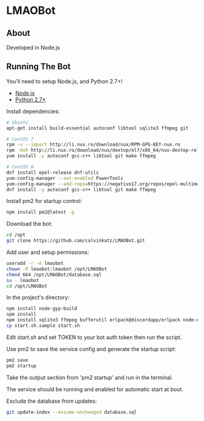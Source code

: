 # LMAOBot

## About

Developed in Node.js

## Running The Bot

You'll need to setup Node.js, and Python 2.7+!

* [Node.js](https://nodejs.org/en/)
* [Python 2.7*](https://www.python.org/)

Install dependencies:

```sh
# Ubuntu
apt-get install build-essential autoconf libtool sqlite3 ffmpeg git

# CentOS 7
rpm -v --import http://li.nux.ro/download/nux/RPM-GPG-KEY-nux.ro
rpm -Uvh http://li.nux.ro/download/nux/dextop/el7/x86_64/nux-dextop-release-0-5.el7.nux.noarch.rpm
yum install -y autoconf gcc-c++ libtool git make ffmpeg

# CentOS 8
dnf install epel-release dnf-utils
yum-config-manager --set-enabled PowerTools
yum-config-manager --add-repo=https://negativo17.org/repos/epel-multimedia.repo
dnf install -y autoconf gcc-c++ libtool git make ffmpeg
```


Install pm2 for startup control:

```sh
npm install pm2@latest -g
```

Download the bot:

```sh
cd /opt
git clone https://github.com/calvinkatz/LMAOBot.git
```

Add user and setup permissions:

```sh
useradd -r -m lmaobot
chown -R lmaobot:lmaobot /opt/LMAOBot
chmod 664 /opt/LMAOBot/database.sql
su - lmaobot
cd /opt/LMAOBot
```

In the project's directory:

```sh
npm install node-gyp-build
npm install
npm install sqlite3 ffmpeg bufferutil erlpack@discordapp/erlpack node-opus opusscript sodium libsodium-wrappers uws
cp start.sh.sample start.sh
```

Edit *start.sh* and set TOKEN to your bot auth token then run the script.

Use pm2 to save the service config and generate the startup script:

```sh
pm2 save
pm2 startup
```

Take the output section from 'pm2 startup' and run in the terminal.

The service should be running and enabled for automatic start at boot.

Exclude the database from updates:

```sh
git update-index --assume-unchanged database.sql
```
